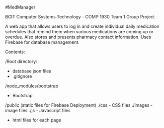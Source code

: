 #MedManager

BCIT Computer Systems Technology - COMP 1930 Team 1 Group Project

A web app that allows users to log in and create individual daily medication schedules that remind them when various medications are coming up or overdue. Also stores and presents pharmacy contact information. Uses Firebase for database management.

Contents:

/Root directory:
- database json files
- .gitignore

/node_modules/bootstrap
- Bootstrap

/public (static files for Firebase Deployment)
./css -  CSS files
./images - image files
./js - Javascript files
- html files for each page